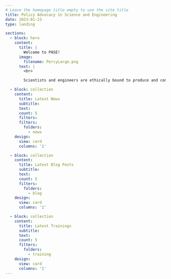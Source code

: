 ```yaml
---
# Leave the homepage title empty to use the site title
title: Policy Advocacy in Science and Engineering
date: 2023-01-23
type: landing

sections:
  - block: hero
    content:
      title: |
        Welcome to PASE!
      image:
        filename: PercyLarge.png
      text: |
        <br>

        Scientists and engineers are ethically bound to produce and communicate scientific knowledge in a sustainable, equitable, and inclusive manner. This is known as social responsibility. PASE is a student organization dedicated to teaching students how to practice social responsibility while providing them opportunities to contribute to sustainable development and promote societal and environmental welfare through civic engagement and science communication.

  - block: collection
    content:
      title: Latest News
      subtitle:
      text:
      count: 5
      filters:
      filters:
        folders:
          - news
    design:
      view: card
      columns: '1'

  - block: collection
    content:
      title: Latest Blog Posts
      subtitle:
      text:
      count: 5
      filters:
        folders:
          - blog
    design:
      view: card
      columns: '1'  

  - block: collection
    content:
      title: Latest Trainings
      subtitle:
      text:
      count: 5
      filters:
        folders:
          - training
    design:
      view: card
      columns: '1'
---
```

